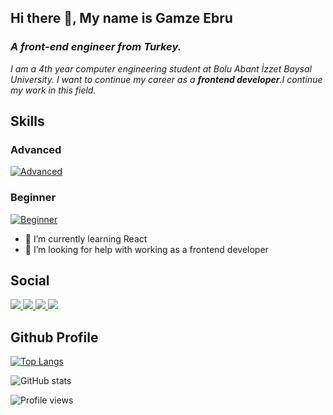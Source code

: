 ## Hi there 👋, My name is Gamze Ebru
### *A front-end engineer from Turkey.*
*I am a 4th year computer engineering student at Bolu Abant İzzet Baysal University. I want to continue my career as a **frontend developer**.I continue my work in this field.*

## Skills
### Advanced
[![Advanced](https://skillicons.dev/icons?i=js,html,css,react,nodejs,tailwindcss,bootstrap,mysql,vscode)](https://skillicons.dev)

### Beginner
[![Beginner](https://skillicons.dev/icons?i=sass,python,jquery,cs,c,figma,visualstudio)](https://skillicons.dev)

- 🌱 I’m currently learning React 
- 🤔 I’m looking for help with working as a frontend developer 

## Social
<p>
  <a href="https://github.com/GamzeEbru">
    <img src="https://skillicons.dev/icons?i=github" />
  </a>
  
  <a href="https://www.linkedin.com/in/gamzeebrualtikulac">
    <img src="https://skillicons.dev/icons?i=linkedin" />
  </a>
  
  <a href="https://www.instagram.com/gmzebruu/">
    <img src="https://skillicons.dev/icons?i=instagram" />
  </a>
  
  <a href="https://twitter.com/bi_bakipcikicaz">
    <img src="https://skillicons.dev/icons?i=twitter" />
  </a>
</p>

## Github Profile

  
[![Top Langs](https://github-readme-stats.vercel.app/api/top-langs/?username=GamzeEbru)](https://github.com/anuraghazra/github-readme-stats)

![GitHub stats](https://github-readme-stats.vercel.app/api?username=GamzeEbru&show_icons=true)  

![Profile views](https://gpvc.arturio.dev/GamzeEbru)  




